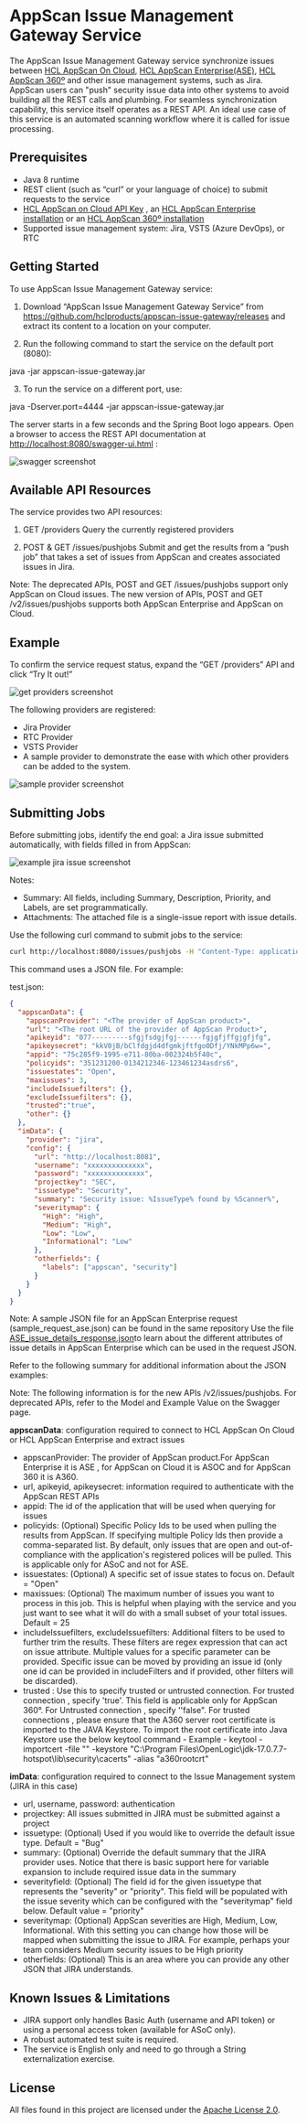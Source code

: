 # AppScan Issue Management Gateway Service

The AppScan Issue Management Gateway service synchronize issues between  [HCL AppScan On Cloud](https://cloud.appscan.com/), [HCL AppScan Enterprise(ASE)](https://www.hcltechsw.com/wps/portal/products/appscan/offerings/enterprise), [HCL AppScan 360º](https://www.hcl-software.com/appscan/products/appscan360) and other issue management systems, such as Jira. AppScan users can "push" security issue data into other systems to avoid building all the REST calls and plumbing.  For seamless synchronization capability, this service itself operates as a REST API. An ideal use case of this service is an automated scanning workflow where it is called for issue processing.

## Prerequisites

- Java 8 runtime
- REST client (such as “curl” or your language of choice) to submit requests to the service
- [HCL AppScan on Cloud API Key](https://help.hcltechsw.com/appscan/ASoC/appseccloud_generate_api_key_cm.html?query=API%20key) , an [HCL AppScan Enterprise installation](https://help.hcltechsw.com/appscan/Enterprise/10.0.0/topics/c_node_installing.html) or an [HCL AppScan 360º installation](https://help.hcl-software.com/appscan/360/1.3.0/InstallMain_360.html)
- Supported issue management system: Jira, VSTS (Azure DevOps), or RTC

## Getting Started

To use AppScan Issue Management Gateway service:

1.	Download “AppScan Issue Management Gateway Service” from https://github.com/hclproducts/appscan-issue-gateway/releases and extract its content to a location on your computer.

2.	Run the following command to start the service on the default port (8080):

java -jar appscan-issue-gateway.jar

3.	To run the service on a different port, use:

java -Dserver.port=4444 -jar appscan-issue-gateway.jar

The server starts in a few seconds and the Spring Boot logo appears. Open a browser to access the REST API documentation at  [http://localhost:8080/swagger-ui.html](http://localhost:8080/swagger-ui.html) :

![swagger screenshot](docs/images/swagger.png?raw=true)

## Available API Resources
The service provides two API resources:

1.	GET /providers
Query the currently registered providers

2.	POST & GET /issues/pushjobs
Submit and get the results from a “push job” that takes a set of issues from AppScan and creates associated issues in Jira.

Note: The deprecated APIs, POST and GET /issues/pushjobs support only AppScan on Cloud issues. The new version of APIs, POST and GET /v2/issues/pushjobs supports both AppScan Enterprise and AppScan on Cloud.

## Example 
To confirm the service request status, expand the “GET /providers” API and click “Try It out!”

![get providers screenshot](docs/images/tryitout.png?raw=true)

The following providers are registered:

- Jira Provider
- RTC Provider
- VSTS Provider
- A sample provider to demonstrate the ease with which other providers can be added to the system. 

![sample provider screenshot](docs/images/providers.png?raw=true)

## Submitting Jobs

Before submitting jobs, identify the end goal: a Jira issue submitted automatically, with fields filled in from AppScan: 

![example jira issue screenshot](docs/images/jirabug.png?raw=true)

Notes:

- Summary: All fields, including Summary, Description, Priority, and Labels, are set programmatically.
- Attachments: The attached file is a single-issue report with issue details.

Use the following curl command to submit jobs to the service:

```sh
curl http://localhost:8080/issues/pushjobs -H "Content-Type: application/json" -H "Accept: application/json" -X POST -d @test.json
```

This command uses a JSON file. For example: 

test.json:

```json
{
  "appscanData": {
    "appscanProvider": "<The provider of AppScan product>",
    "url": "<The root URL of the provider of AppScan Product>",
    "apikeyid": "077---------sfgjfsdgjfgj------fgjgfjffgjgfjfg",
    "apikeysecret": "kkV0jB/bClfdgjd4dfgmkjftfgo0Dfj/YNkMPp6w=",
    "appid": "75c285f9-1995-e711-80ba-002324b5f40c",
    "policyids": "351231200-0134212346-123461234asdrs6",
    "issuestates": "Open",
    "maxissues": 3,
    "includeIssuefilters": {},
    "excludeIssuefilters": {},
    "trusted":"true",
    "other": {}
  },
  "imData": {
    "provider": "jira",
    "config": {
      "url": "http://localhost:8081",
      "username": "xxxxxxxxxxxxxx",
      "password": "xxxxxxxxxxxxxx",
      "projectkey": "SEC",
      "issuetype": "Security",
      "summary": "Security issue: %IssueType% found by %Scanner%",
      "severitymap": {
        "High": "High",
        "Medium": "High",
        "Low": "Low",
        "Informational": "Low"
      },
      "otherfields": {
        "labels": ["appscan", "security"]
      }
    }
  }
}
```
Note: A sample JSON file for an AppScan Enterprise request (sample_request_ase.json) can be found in the same repository
Use the file [ASE_issue_details_response.json](docs/samples/ase/ASE_issue_details_response.json)to learn about the different attributes of issue details in AppScan Enterprise which can be used in the request JSON.

Refer to the following summary for additional information about the JSON examples:

Note: The following information is for the new APIs /v2/issues/pushjobs. For deprecated APIs, refer to the Model and Example Value on the Swagger page.

**appscanData**: configuration required to connect to HCL AppScan On Cloud or HCL AppScan Enterprise and extract issues

- appscanProvider: The provider of AppScan product.For AppScan Enterprise it is ASE , for AppScan on Cloud it is ASOC and for AppScan 360 it is A360.
- url, apikeyid, apikeysecret: information required to authenticate with the AppScan REST APIs
- appid: The id of the application that will be used when querying for issues
- policyids: (Optional) Specific Policy Ids to be used when pulling the results from AppScan. If specifying multiple Policy Ids then provide a comma-separated list. By default, only issues that are open and out-of-compliance with the application's registered polices will be pulled. This is applicable only for ASoC and not for ASE.
- issuestates: (Optional) A specific set of issue states to focus on. Default = "Open"
- maxissues: (Optional) The maximum number of issues you want to process in this job. This is helpful when playing
  with the service and you just want to see what it will do with a small subset of your total issues. Default = 25
- includeIssuefilters, excludeIssuefilters: Additional filters to be used to further trim the results. These filters are regex expression that can act on issue attribute. Multiple values for a specific parameter can be provided. Specific issue can be moved by providing an issue id (only one id can be provided in includeFilters and if provided, other filters will be discarded).
- trusted : Use this to specify trusted or untrusted connection. For trusted connection , specify 'true'. This field is applicable only for AppScan 360°. For Untrusted connection , specify ''false". For trusted connections , please ensure that the A360 server root certificate is imported to the JAVA Keystore. To import the root certificate into Java Keystore use the below keytool command - 
Example - keytool -importcert -file "<PATH TO CERTIFICATE FILE>" -keystore "C:\Program Files\OpenLogic\jdk-17.0.7.7-hotspot\lib\security\cacerts" -alias  "a360rootcrt"

**imData**: configuration required to connect to the Issue Management system (JIRA in this case)

- url, username, password: authentication
- projectkey: All issues submitted in JIRA must be submitted against a project
- issuetype: (Optional) Used if you would like to override the default issue type. Default = "Bug"
- summary: (Optional) Override the default summary that the JIRA provider uses. Notice that there is basic support here for variable expansion to include required issue data in the summary
- severityfield: (Optional) The field id for the given issuetype that represents the "severity" or "priority". This field will be populated with the issue severity which can be configured with the "severitymap" field below. Default value = "priority"
- severitymap: (Optional) AppScan severities are High, Medium, Low, Informational. With this setting you can change how those will be mapped when submitting the issue to JIRA. For example, perhaps your team considers Medium security issues to be High priority
- otherfields: (Optional) This is an area where you can provide any other JSON that JIRA understands.

## Known Issues & Limitations

- JIRA support only handles Basic Auth (username and API token) or using a personal access token (available for ASoC only).
- A robust automated test suite is required.
- The service is English only and need to go through a String externalization exercise.

## License

All files found in this project are licensed under the [Apache License 2.0](LICENSE.txt).
